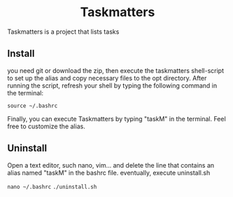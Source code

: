 <h1 align="center">Taskmatters</h1>  

Taskmatters is a project that lists tasks 

Install
-----------

you need git or download the zip, then execute the taskmatters shell-script to set up the alias and copy necessary files to the opt directory. 
After running the script, refresh your shell by typing the following command in the terminal:

  `source ~/.bashrc`

Finally, you can execute Taskmatters by typing "taskM" in the terminal. Feel free to customize the alias.

Uninstall
-----------

Open a text editor, such nano, vim... and delete the line that contains an alias named "taskM" in the bashrc file.
eventually, execute uninstall.sh 
  
  `nano ~/.bashrc`
  `./uninstall.sh`

